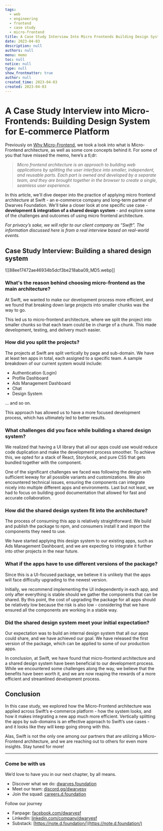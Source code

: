 ```yaml
---
tags: 
  - web
  - engineering
  - frontend
  - case study
  - micro-frontend
title: A Case Study Interview Into Micro Frontends Building Design System For E Commerce Platform
date: 2023-04-03
description: null
authors: null
menu: memo
toc: null
notice: null
type: null
show_frontmatter: true
author: null
created_time: 2023-04-03
created: 2023-04-03
---
```


# A Case Study Interview into Micro-Frontends: Building Design System for E-commerce Platform

Previously on [Why Micro-Frontend](https://memo.d.foundation/Why-micro-frontend-6d5df5b9b71e4f248a7740bc51e096a4), we took a look into what is Micro-Frontend architecture, as well as some core concepts behind it. For some of you that have missed the memo, here’s a tl;dr:

> *Micro frontend architecture is an approach to building web applications by splitting the user interface into smaller, independent, and reusable parts. Each part is owned and developed by a separate team, and they are brought together in the browser to create a single, seamless user experience.*

In this article, we'll dive deeper into the practice of applying micro frontend architecture at Swift - an e-commerce company and long-term partner of Dwarves Foundation. We'll take a closer look at one specific use case - **development & integration of a shared design system** - and explore some of the challenges and outcomes of using micro frontend architecture.

*For privacy’s sake, we will refer to our client company as “Swift”. The information discussed here is from a real interview based on real-world events.*

## Case Study Interview: Building a shared design system

![[88ee17472ae46934b5dcf3be218aba09_MD5.webp]]

### What's the reason behind choosing micro-frontend as the main architecture?

At Swift, we wanted to make our development process more efficient, and we found that breaking down large projects into smaller chunks was the way to go. 

This led us to micro-frontend architecture, where we split the project into smaller chunks so that each team could be in charge of a chunk. This made development, testing, and delivery much easier.

### How did you split the projects?

The projects at Swift are split vertically by page and sub-domain. We have at least ten apps in total, each assigned to a specific team. A sample breakdown of our current system would include:

* Authentication (Login)
* Profile Dashboard
* Ads Management Dashboard
* Chat
* Design System

… and so on.

This approach has allowed us to have a more focused development process, which has ultimately led to better results.

### What challenges did you face while building a shared design system?

We realized that having a UI library that all our apps could use would reduce code duplication and make the development process smoother. To achieve this, we opted for a stack of React, Storybook, and pure CSS that gets bundled together with the component.

One of the significant challenges we faced was following the design with sufficient leeway for all possible variants and customizations. We also encountered technical issues, ensuring the components can integrate nicely into multiple different apps and environments. Last but not least, we had to focus on building good documentation that allowed for fast and accurate collaboration.

### How did the shared design system fit into the architecture?

The process of consuming this app is relatively straightforward. We build and publish the package to npm, and consumers install it and import the components they need to use.

We have started applying this design system to our existing apps, such as Ads Management Dashboard, and we are expecting to integrate it further into other projects in the near future.

### What if the apps have to use different versions of the package?

Since this is a UI-focused package, we believe it is unlikely that the apps will face difficulty upgrading to the newest version. 

Initially, we recommend implementing the UI independently in each app, and only after everything is stable should we gather the components that can be shared. By this point, the cost of upgrading the package for all apps should be relatively low because the risk is also low - considering that we have ensured all the components are working in a stable way.

### Did the shared design system meet your initial expectation?

Our expectation was to build an internal design system that all our apps could share, and we have achieved our goal. We have released the first version of the package, which can be applied to some of our production apps.

In conclusion, at Swift, we have found that micro-frontend architecture and a shared design system have been beneficial to our development process. While we encountered some challenges along the way, we believe that the benefits have been worth it, and we are now reaping the rewards of a more efficient and streamlined development process.

## Conclusion

In this case study, we explored how the Micro-Frontend architecture was applied across Swift’s e-commerce platform - how the system looks, and how it makes integrating a new app much more efficient. Vertically splitting the apps by sub-domains is an effective approach to Swift’s use cases - and it looks like they will keep going strong with this.

Alas, Swift is not the only one among our partners that are utilizing a Micro-Frontend architecture, and we are reaching out to others for even more insights. Stay tuned for more!


---

### Come be with us

We’d love to have you in our next chapter, by all means.

* Discover what we do: [dwarves.foundation](http://dwarves.foundation/)
* Meet our team: [discord.gg/dwarvesv](http://discord.gg/dwarvesv)
* Join the squad: [careers.d.foundation](http://careers.d.foundation/)

Follow our journey

* Fanpage: [facebook.com/dwarvesf](http://facebook.com/dwarvesf)
* LinkedIn: [linkedin.com/company/dwarvesf](http://linkedin.com/company/dwarvesf)
* Substack: [https://note.d.foundation/](https://note.d.foundation/)